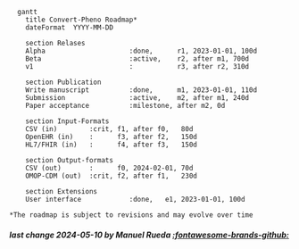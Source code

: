 ```mermaid
  gantt
    title Convert-Pheno Roadmap*
    dateFormat  YYYY-MM-DD

    section Relases
    Alpha                     :done,      r1, 2023-01-01, 100d
    Beta                      :active,    r2, after m1, 700d
    v1                        :           r3, after r2, 310d

    section Publication
    Write manuscript          :done,      m1, 2023-01-01, 110d
    Submission                :active,    m2, after m1, 240d
    Paper acceptance          :milestone, after m2, 0d

    section Input-Formats
    CSV (in)        :crit, f1, after f0,   80d
    OpenEHR (in)    :      f3, after f2,   150d
    HL7/FHIR (in)   :      f4, after f3,   150d

    section Output-formats
    CSV (out)       :      f0, 2024-02-01, 70d
    OMOP-CDM (out)  :crit, f2, after f1,   230d

    section Extensions
    User interface            :done,   e1, 2023-01-01, 100d
```

`*The roadmap is subject to revisions and may evolve over time`

##### last change 2024-05-10 by Manuel Rueda [:fontawesome-brands-github:](https://github.com/mrueda)
